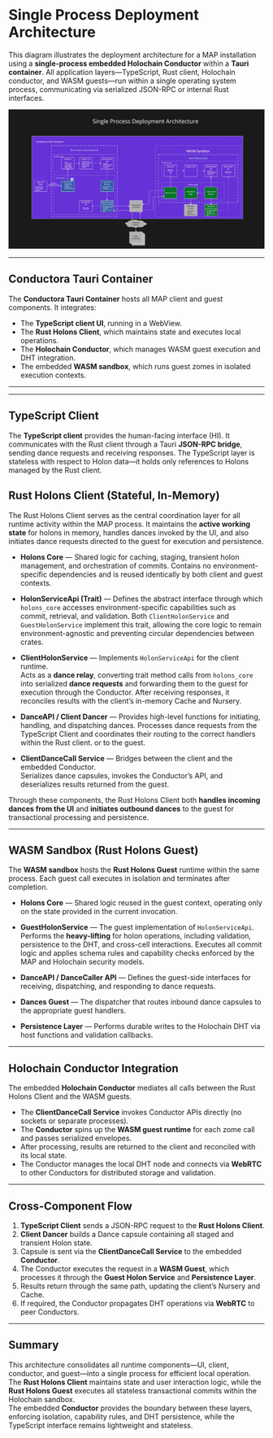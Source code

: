 # Single Process Deployment Architecture

This diagram illustrates the deployment architecture for a MAP installation using a **single-process embedded Holochain Conductor** within a **Tauri container**. All application layers—TypeScript, Rust client, Holochain conductor, and WASM guests—run within a single operating system process, communicating via serialized JSON-RPC or internal Rust interfaces.


![MAP Deployment Arch.jpg](../media/MAP%20Deployment%20Arch.jpg)


---

## Conductora Tauri Container
The **Conductora Tauri Container** hosts all MAP client and guest components. It integrates:
- The **TypeScript client UI**, running in a WebView.
- The **Rust Holons Client**, which maintains state and executes local operations.
- The **Holochain Conductor**, which manages WASM guest execution and DHT integration.
- The embedded **WASM sandbox**, which runs guest zomes in isolated execution contexts.

---

---

## TypeScript Client
The **TypeScript client** provides the human-facing interface (HI). It communicates with the Rust client through a Tauri **JSON-RPC bridge**, sending dance requests and receiving responses. The TypeScript layer is stateless with respect to Holon data—it holds only references to Holons managed by the Rust client.


## Rust Holons Client (Stateful, In-Memory)
The Rust Holons Client serves as the central coordination layer for all runtime activity within the MAP process. It maintains the **active working state** for holons in memory, handles dances invoked by the UI, and also initiates dance requests directed to the guest for execution and persistence.

- **Holons Core** — Shared logic for caching, staging, transient holon management, and orchestration of commits. Contains no environment-specific dependencies and is reused identically by both client and guest contexts.

- **HolonServiceApi (Trait)** — Defines the abstract interface through which `holons_core` accesses environment-specific capabilities such as commit, retrieval, and validation. Both `ClientHolonService` and `GuestHolonService` implement this trait, allowing the core logic to remain environment-agnostic and preventing circular dependencies between crates.

- **ClientHolonService** — Implements `HolonServiceApi` for the client runtime.  
  Acts as a **dance relay**, converting trait method calls from `holons_core` into serialized **dance requests** and forwarding them to the guest for execution through the Conductor. After receiving responses, it reconciles results with the client’s in-memory Cache and Nursery.

- **DanceAPI / Client Dancer** — Provides high-level functions for initiating, handling, and dispatching dances. Processes dance requests from the TypeScript Client and coordinates their routing to the correct handlers within the Rust client. or to the guest.

- **ClientDanceCall Service** — Bridges between the client and the embedded Conductor.  
  Serializes dance capsules, invokes the Conductor’s API, and deserializes results returned from the guest.

Through these components, the Rust Holons Client both **handles incoming dances from the UI** and **initiates outbound dances** to the guest for transactional processing and persistence.


---

## WASM Sandbox (Rust Holons Guest)
The **WASM sandbox** hosts the **Rust Holons Guest** runtime within the same process. Each guest call executes in isolation and terminates after completion.

- **Holons Core** — Shared logic reused in the guest context, operating only on the state provided in the current invocation.

- **GuestHolonService** — The guest implementation of `HolonServiceApi`. Performs the **heavy-lifting** for holon operations, including validation, persistence to the DHT, and cross-cell interactions. Executes all commit logic and applies schema rules and capability checks enforced by the MAP and Holochain security models.

- **DanceAPI / DanceCaller API** — Defines the guest-side interfaces for receiving, dispatching, and responding to dance requests.

- **Dances Guest** — The dispatcher that routes inbound dance capsules to the appropriate guest handlers.

- **Persistence Layer** — Performs durable writes to the Holochain DHT via host functions and validation callbacks.

---

## Holochain Conductor Integration
The embedded **Holochain Conductor** mediates all calls between the Rust Holons Client and the WASM guests.

- The **ClientDanceCall Service** invokes Conductor APIs directly (no sockets or separate processes).
- The **Conductor** spins up the **WASM guest runtime** for each zome call and passes serialized envelopes.
- After processing, results are returned to the client and reconciled with its local state.
- The Conductor manages the local DHT node and connects via **WebRTC** to other Conductors for distributed storage and validation.

---

## Cross-Component Flow
1. **TypeScript Client** sends a JSON-RPC request to the **Rust Holons Client**.
2. **Client Dancer** builds a Dance capsule containing all staged and transient Holon state.
3. Capsule is sent via the **ClientDanceCall Service** to the embedded **Conductor**.
4. The Conductor executes the request in a **WASM Guest**, which processes it through the **Guest Holon Service** and **Persistence Layer**.
5. Results return through the same path, updating the client’s Nursery and Cache.
6. If required, the Conductor propagates DHT operations via **WebRTC** to peer Conductors.

---

## Summary
This architecture consolidates all runtime components—UI, client, conductor, and guest—into a single process for efficient local operation.  
The **Rust Holons Client** maintains state and user interaction logic, while the **Rust Holons Guest** executes all stateless transactional commits within the Holochain sandbox.  
The embedded **Conductor** provides the boundary between these layers, enforcing isolation, capability rules, and DHT persistence, while the TypeScript interface remains lightweight and stateless.